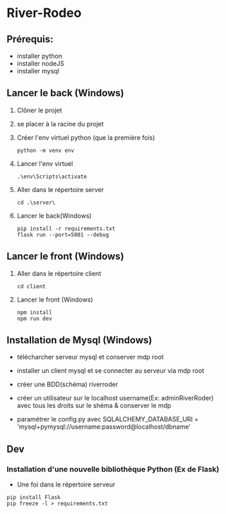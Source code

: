 # River-Rodeo
## Prérequis:
- installer python
- installer nodeJS
- installer mysql
## Lancer le back (Windows)
1. Clôner le projet
2. se placer à la racine du projet
3. Créer l'env virtuel python (que la première fois)
    ```
    python -m venv env
    ```
4. Lancer l'env virtuel
    ````
    .\env\Scripts\activate
    ````
3. Aller dans le répertoire server
   ```
   cd .\server\
   ```
4. Lancer le back(Windows)

    ```
    pip install -r requirements.txt
    flask run --port=5001 --debug
    ```
## Lancer le front (Windows)
1. Aller dans le répertoire client
   ```
   cd client
   ```
2. Lancer le front (Windows)
    ```
    npm install
    npm run dev
    ```

## Installation de Mysql (Windows)
- télécharcher serveur mysql et conserver mdp root

- installer un client mysql et se connecter au serveur via mdp root
- créer une BDD(schéma) riverroder
- créer un utilisateur sur le localhost username(Ex: adminRiverRoder) avec tous les droits sur le shéma & conserver le mdp
- paramétrer le config.py avec SQLALCHEMY_DATABASE_URI = 'mysql+pymysql://username:password@localhost/dbname'

## Dev
### Installation d'une nouvelle bibliothèque Python (Ex de Flask)

- Une foi dans le répertoire serveur
```
pip install Flask
pip freeze -l > requirements.txt
```
